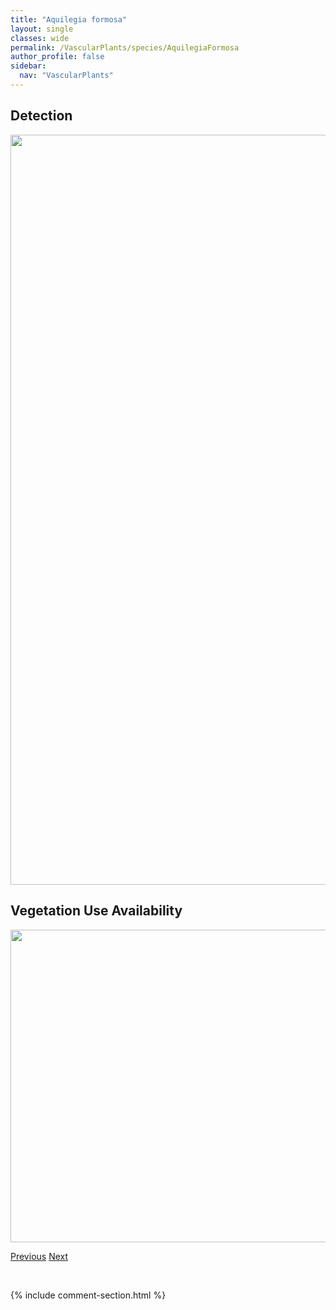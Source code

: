 ```yaml
---
title: "Aquilegia formosa"
layout: single
classes: wide
permalink: /VascularPlants/species/AquilegiaFormosa
author_profile: false
sidebar:
  nav: "VascularPlants"
---
```


<h2>Detection</h2>

<a href="https://drive.google.com/uc?export=view&id=1QxQcxqqiGgsiy1mFxpq0KoUbch9nvTYW">
<img src="https://drive.google.com/uc?export=view&id=1QxQcxqqiGgsiy1mFxpq0KoUbch9nvTYW" height = "1200" width = "800">
</a>


<h2>Vegetation Use Availability</h2>

<a href="https://drive.google.com/uc?export=view&id=1l0Ahbens6bajfI3Qh_jElDbBQ2Le68op">
<img src="https://drive.google.com/uc?export=view&id=1l0Ahbens6bajfI3Qh_jElDbBQ2Le68op" height = "500" width = "1000">
</a>


<a href="/DevelopmentWebsite/VascularPlants/species/AquilegiaFlavescens" class="pagination--pager" title="Aquilegia flavescens">Previous</a> <a href="/DevelopmentWebsite/VascularPlants/species/ArabidopsisLyrata" class="pagination--pager" title="Arabidopsis lyrata">Next</a>

<p>&nbsp;</p>

{% include comment-section.html %}
